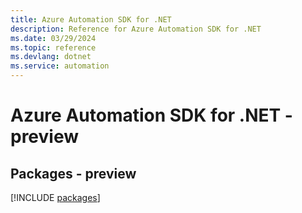 ```yaml
---
title: Azure Automation SDK for .NET
description: Reference for Azure Automation SDK for .NET
ms.date: 03/29/2024
ms.topic: reference
ms.devlang: dotnet
ms.service: automation
---
```

# Azure Automation SDK for .NET - preview
## Packages - preview
[!INCLUDE [packages](automation-index.md)]